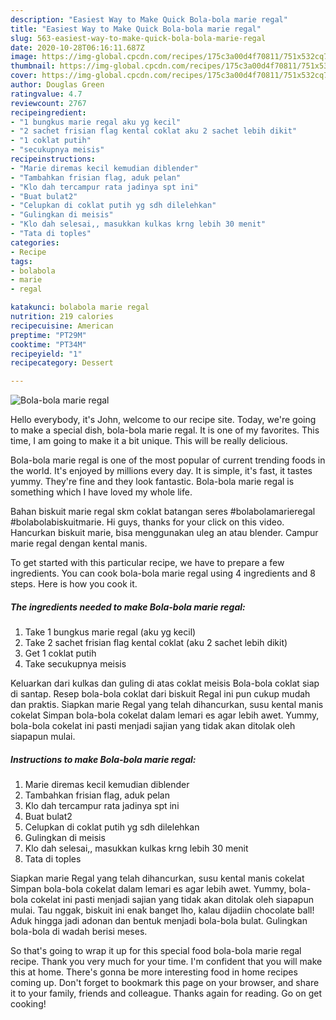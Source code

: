 ```yaml
---
description: "Easiest Way to Make Quick Bola-bola marie regal"
title: "Easiest Way to Make Quick Bola-bola marie regal"
slug: 563-easiest-way-to-make-quick-bola-bola-marie-regal
date: 2020-10-28T06:16:11.687Z
image: https://img-global.cpcdn.com/recipes/175c3a00d4f70811/751x532cq70/bola-bola-marie-regal-foto-resep-utama.jpg
thumbnail: https://img-global.cpcdn.com/recipes/175c3a00d4f70811/751x532cq70/bola-bola-marie-regal-foto-resep-utama.jpg
cover: https://img-global.cpcdn.com/recipes/175c3a00d4f70811/751x532cq70/bola-bola-marie-regal-foto-resep-utama.jpg
author: Douglas Green
ratingvalue: 4.7
reviewcount: 2767
recipeingredient:
- "1 bungkus marie regal aku yg kecil"
- "2 sachet frisian flag kental coklat aku 2 sachet lebih dikit"
- "1 coklat putih"
- "secukupnya meisis"
recipeinstructions:
- "Marie diremas kecil kemudian diblender"
- "Tambahkan frisian flag, aduk pelan"
- "Klo dah tercampur rata jadinya spt ini"
- "Buat bulat2"
- "Celupkan di coklat putih yg sdh dilelehkan"
- "Gulingkan di meisis"
- "Klo dah selesai,, masukkan kulkas krng lebih 30 menit"
- "Tata di toples"
categories:
- Recipe
tags:
- bolabola
- marie
- regal

katakunci: bolabola marie regal 
nutrition: 219 calories
recipecuisine: American
preptime: "PT29M"
cooktime: "PT34M"
recipeyield: "1"
recipecategory: Dessert

---
```



![Bola-bola marie regal](https://img-global.cpcdn.com/recipes/175c3a00d4f70811/751x532cq70/bola-bola-marie-regal-foto-resep-utama.jpg)

Hello everybody, it's John, welcome to our recipe site. Today, we're going to make a special dish, bola-bola marie regal. It is one of my favorites. This time, I am going to make it a bit unique. This will be really delicious.

Bola-bola marie regal is one of the most popular of current trending foods in the world. It's enjoyed by millions every day. It is simple, it's fast, it tastes yummy. They're fine and they look fantastic. Bola-bola marie regal is something which I have loved my whole life.

Bahan biskuit marie regal skm coklat batangan seres #bolabolamarieregal #bolabolabiskuitmarie. Hi guys, thanks for your click on this video. Hancurkan biskuit marie, bisa menggunakan uleg an atau blender. Campur marie regal dengan kental manis.


To get started with this particular recipe, we have to prepare a few ingredients. You can cook bola-bola marie regal using 4 ingredients and 8 steps. Here is how you cook it.

<!--inarticleads1-->

##### The ingredients needed to make Bola-bola marie regal:

1. Take 1 bungkus marie regal (aku yg kecil)
1. Take 2 sachet frisian flag kental coklat (aku 2 sachet lebih dikit)
1. Get 1 coklat putih
1. Take secukupnya meisis


Keluarkan dari kulkas dan guling di atas coklat meisis Bola-bola coklat siap di santap. Resep bola-bola coklat dari biskuit Regal ini pun cukup mudah dan praktis. Siapkan marie Regal yang telah dihancurkan, susu kental manis cokelat Simpan bola-bola cokelat dalam lemari es agar lebih awet. Yummy, bola-bola cokelat ini pasti menjadi sajian yang tidak akan ditolak oleh siapapun mulai. 

<!--inarticleads2-->

##### Instructions to make Bola-bola marie regal:

1. Marie diremas kecil kemudian diblender
1. Tambahkan frisian flag, aduk pelan
1. Klo dah tercampur rata jadinya spt ini
1. Buat bulat2
1. Celupkan di coklat putih yg sdh dilelehkan
1. Gulingkan di meisis
1. Klo dah selesai,, masukkan kulkas krng lebih 30 menit
1. Tata di toples


Siapkan marie Regal yang telah dihancurkan, susu kental manis cokelat Simpan bola-bola cokelat dalam lemari es agar lebih awet. Yummy, bola-bola cokelat ini pasti menjadi sajian yang tidak akan ditolak oleh siapapun mulai. Tau nggak, biskuit ini enak banget lho, kalau dijadiin chocolate ball! Aduk hingga jadi adonan dan bentuk menjadi bola-bola bulat. Gulingkan bola-bola di wadah berisi meses. 

So that's going to wrap it up for this special food bola-bola marie regal recipe. Thank you very much for your time. I'm confident that you will make this at home. There's gonna be more interesting food in home recipes coming up. Don't forget to bookmark this page on your browser, and share it to your family, friends and colleague. Thanks again for reading. Go on get cooking!
